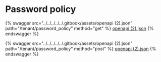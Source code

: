 # Password policy

{% swagger src="../../../../../.gitbook/assets/openapi (2).json" path="/tenant/password_policy" method="get" %}
[openapi (2).json](<../../../../../.gitbook/assets/openapi (2).json>)
{% endswagger %}

{% swagger src="../../../../../.gitbook/assets/openapi (2).json" path="/tenant/password_policy" method="post" %}
[openapi (2).json](<../../../../../.gitbook/assets/openapi (2).json>)
{% endswagger %}
